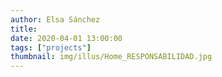 ```yaml
---
author: Elsa Sánchez
title:
date: 2020-04-01 13:00:00
tags: ["projects"]
thumbnail: img/illus/Home_RESPONSABILIDAD.jpg
---
```

